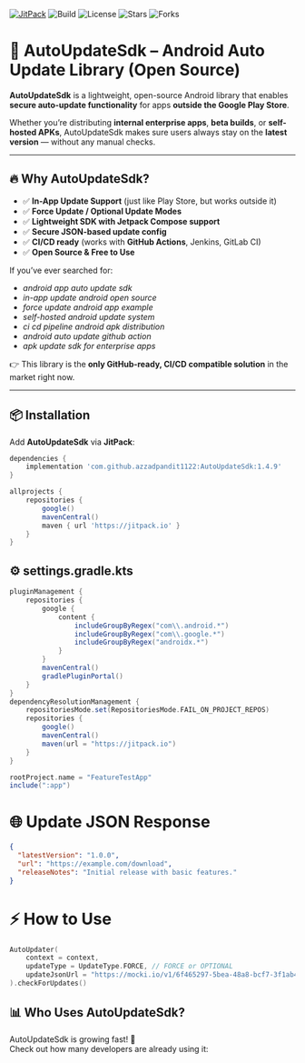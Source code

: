 [![JitPack](https://jitpack.io/v/azzadpandit1122/AutoUpdateSdk.svg)](https://jitpack.io/#azzadpandit1122/AutoUpdateSdk)
![Build](https://github.com/azzadpandit1122/AutoUpdateSdk/actions/workflows/gradle.yml/badge.svg)
![License](https://img.shields.io/github/license/azzadpandit1122/AutoUpdateSdk)
![Stars](https://img.shields.io/github/stars/azzadpandit1122/AutoUpdateSdk?style=social)
![Forks](https://img.shields.io/github/forks/azzadpandit1122/AutoUpdateSdk?style=social)

# 🚀 AutoUpdateSdk – Android Auto Update Library (Open Source)

**AutoUpdateSdk** is a lightweight, open-source Android library that enables **secure auto-update functionality** for apps **outside the Google Play Store**.  

Whether you’re distributing **internal enterprise apps**, **beta builds**, or **self-hosted APKs**, AutoUpdateSdk makes sure users always stay on the **latest version** — without any manual checks.  

---

## 🔥 Why AutoUpdateSdk?

- ✅ **In-App Update Support** (just like Play Store, but works outside it)  
- ✅ **Force Update / Optional Update Modes**  
- ✅ **Lightweight SDK with Jetpack Compose support**  
- ✅ **Secure JSON-based update config**  
- ✅ **CI/CD ready** (works with **GitHub Actions**, Jenkins, GitLab CI)  
- ✅ **Open Source & Free to Use**  

If you’ve ever searched for:  
- *android app auto update sdk*  
- *in-app update android open source*  
- *force update android app example*  
- *self-hosted android update system*  
- *ci cd pipeline android apk distribution*  
- *android auto update github action*  
- *apk update sdk for enterprise apps*  

👉 This library is the **only GitHub-ready, CI/CD compatible solution** in the market right now.  

---

## 📦 Installation

Add **AutoUpdateSdk** via **JitPack**:

```gradle
dependencies {
    implementation 'com.github.azzadpandit1122:AutoUpdateSdk:1.4.9'
}

allprojects {
    repositories {
        google()
        mavenCentral()
        maven { url 'https://jitpack.io' }
    }
}
```
## ⚙️ settings.gradle.kts
```gradle
pluginManagement {
    repositories {
        google {
            content {
                includeGroupByRegex("com\\.android.*")
                includeGroupByRegex("com\\.google.*")
                includeGroupByRegex("androidx.*")
            }
        }
        mavenCentral()
        gradlePluginPortal()
    }
}
dependencyResolutionManagement {
    repositoriesMode.set(RepositoriesMode.FAIL_ON_PROJECT_REPOS)
    repositories {
        google()
        mavenCentral()
        maven(url = "https://jitpack.io")
    }
}

rootProject.name = "FeatureTestApp"
include(":app")
```
# 🌐 Update JSON Response
```json
{
  "latestVersion": "1.0.0",
  "url": "https://example.com/download",
  "releaseNotes": "Initial release with basic features."
}
```
# ⚡ How to Use
```kotlin
AutoUpdater(
    context = context,
    updateType = UpdateType.FORCE, // FORCE or OPTIONAL
    updateJsonUrl = "https://mocki.io/v1/6f465297-5bea-48a8-bcf7-3f1ab449a7fb"
).checkForUpdates()
```
## 📊 Who Uses AutoUpdateSdk?

AutoUpdateSdk is growing fast! 🚀  
Check out how many developers are already using it:  
